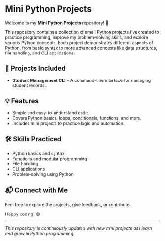 # Mini Python Projects

Welcome to my **Mini Python Projects** repository! 🚀

This repository contains a collection of small Python projects I’ve created to practice programming, improve my problem-solving skills, and explore various Python concepts. Each project demonstrates different aspects of Python, from basic syntax to more advanced concepts like data structures, file handling, and CLI applications.

## 📂 Projects Included

- **Student Management CLI** – A command-line interface for managing student records.

## 💡 Features

- Simple and easy-to-understand code.
- Covers Python basics, loops, conditionals, functions, and more.
- Includes mini projects to practice logic and automation.


## 🛠 Skills Practiced

- Python basics and syntax
- Functions and modular programming
- File handling
- CLI applications
- Problem-solving using Python

## 📬 Connect with Me

Feel free to explore the projects, give feedback, or contribute.  

Happy coding! 😄

---

*This repository is continuously updated with new mini projects as I learn and grow in Python programming.*
